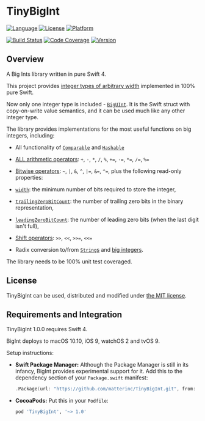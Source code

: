# TinyBigInt

[![Language](https://img.shields.io/badge/swift-4-orange.svg)](https://swift.org)
[![License](https://img.shields.io/badge/licence-MIT-orange.svg)](http://cocoapods.org/pods/TinyBigInt)
[![Platform](https://img.shields.io/cocoapods/p/TinyBigInt.svg)](http://cocoapods.org/pods/TinyBigInt)

[![Build Status](https://travis-ci.org/matterinc/TinyBigInt.svg?branch=master)](https://travis-ci.org/matterinc/TinyBigInt)
[![Code Coverage](https://codecov.io/github/matterinc/TinyBigInt/coverage.svg?branch=master)](https://codecov.io/github/matterinc/TinyBigInt?branch=master)
[![Version](https://img.shields.io/cocoapods/v/TinyBigInt.svg)](http://cocoapods.org/pods/TinyBigInt)

## <a name="overview">Overview</a>
A Big Ints library written in pure Swift 4.

This project provides [integer types of arbitrary width][wiki] implemented in 100% pure Swift.

[wiki]: https://en.wikipedia.org/wiki/Arbitrary-precision_arithmetic

Now only one integer type is included - [`BigUInt`][BigUInt]. It is the Swift struct with copy-on-write value semantics, and it can be used much like any other integer type.

The library provides implementations for the most useful functions on big integers, including:

- All functionality of [`Comparable`][comparison] and [`Hashable`][hashing]

- [ALL arithmetic operators][addition]: `+`, `-`, `*`, `/`, `%`, `+=`, `-=`, `*=`, `/=`, `%=`

- [Bitwise operators][bitwise]: `~`, `|`, `&`, `^`, `|=`, `&=`, `^=`, plus the following read-only properties:
- [`width`][width]: the minimum number of bits required to store the integer,
- [`trailingZeroBitCount`][trailingZeroBitCount]: the number of trailing zero bits in the binary representation,
- [`leadingZeroBitCount`][leadingZeroBitCount]: the number of leading zero bits (when the last digit isn't full),

- [Shift operators][shift]: `>>`, `<<`, `>>=`, `<<=`

- Radix conversion to/from [`String`s][radix1] and [big integers][radix2].

The library needs to be 100% unit test coveraged.

## <a name="license">License</a>

TinyBigInt can be used, distributed and modified under [the MIT license][license].

## <a name="integration">Requirements and Integration</a>

TinyBigInt 1.0.0 requires Swift 4.

BigInt deploys to macOS 10.10, iOS 9, watchOS 2 and tvOS 9.

Setup instructions:

- **Swift Package Manager:**
  Although the Package Manager is still in its infancy, BigInt provides experimental support for it.
  Add this to the dependency section of your `Package.swift` manifest:

    ```Swift
    .Package(url: "https://github.com/matterinc/TinyBigInt.git", from: "1.0.0")
    ```

- **CocoaPods:** Put this in your `Podfile`:

    ```Ruby
    pod 'TinyBigInt', '~> 1.0'
    ```

[license]: https://github.com/matterinc/TinyBigInt/blob/master/LICENSE.md
[BigUInt]: http://matterinc.github.io/TinyBigInt/Structs/TinyBigUInt.html
[BigInt]: http://matterinc.github.io/TinyBigInt/Structs/TinyBigInt.html
[comparison]: http://matterinc.github.io/TinyBigInt/Structs/TinyBigUInt.html#/Comparison
[hashing]: http://matterinc.github.io/TinyBigInt/Structs/TinyBigUInt.html#/Hashing
[addition]: http://matterinc.github.io/TinyBigInt/Structs/TinyBigUInt.html#/Addition
[subtraction]: http://matterinc.github.io/TinyBigInt/Structs/TinyBigUInt.html#/Subtraction
[mul]: http://matterinc.github.io/TinyBigInt/Structs/TinyBigUInt.html#/s:ZFV6BigInt7BigUIntoi1mFTS0_S0__S0_
[multiplication]: http://matterinc.github.io/TinyBigInt/Structs/TinyBigUInt.html#/Multiplication
[division]: http://matterinc.github.io/TinyBigInt/Structs/TinyBigUInt.html#/Division
[divide]: http://matterinc.github.io/TinyBigInt/Structs/TinyBigUInt.html#/s:FV6BigInt7BigUInt7dividedFT2byS0__T8quotientS0_9remainderS0__
[bitwise]: http://matterinc.github.io/TinyBigInt/Structs/TinyBigUInt.html#/Bitwise%20Operations
[width]: http://matterinc.github.io/TinyBigInt/Structs/TinyBigUInt.html#/s:vV6BigInt7BigUInt5widthSi
[leadingZeroBitCount]: http://matterinc.github.io/TinyBigInt/Structs/TinyBigUInt.html#/s:vV6BigInt7BigUInt13leadingZeroBitCountSi
[trailingZeroBitCount]: http://matterinc.github.io/TinyBigInt/Structs/TinyBigUInt.html#/s:vV6BigInt7BigUInt14trailingZeroBitCountSi
[shift]: http://matterinc.github.io/TinyBigInt/Structs/TinyBigUInt.html#/Shift%20Operators
[radix1]: http://matterinc.github.io/TinyBigInt/Extensions/String.html#/s:FE6BigIntSScFTVS_7BigUInt5radixSi9uppercaseSb_SS
[radix2]: http://matterinc.github.io/TinyBigInt/Structs/TinyBigUInt.html#/s:FV6BigInt7BigUIntcFTSS5radixSi_GSqS0__
